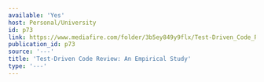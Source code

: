```yaml
---
available: 'Yes'
host: Personal/University
id: p73
link: https://www.mediafire.com/folder/3b5ey849y9flx/Test-Driven_Code_Review_-_Online_Appendix
publication_id: p73
source: '---'
title: 'Test-Driven Code Review: An Empirical Study'
type: '---'
---
```

